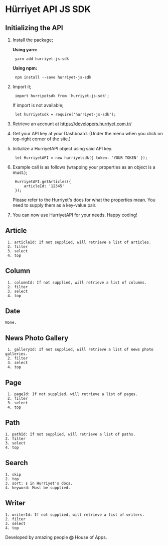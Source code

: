 # Hürriyet API JS SDK

## Initializing the API

1. Install the package;

	**Using yarn:**
	
	    yarn add hurriyet-js-sdk

	**Using npm:**
	
	    npm install --save hurriyet-js-sdk

2. Import it;

	    import hurriyetsdk from 'hurriyet-js-sdk';

	If import is not available;

		let hurriyetsdk = require('hurriyet-js-sdk');

3. Retrieve an account at https://developers.hurriyet.com.tr/
4. Get your API key at your Dashboard. (Under the menu when you click on top-right corner of the site.)
5. Initialize a HurriyetAPI object using said API key.

		let HurriyetAPI = new hurriyetsdk({ token: 'YOUR TOKEN' });
6. Example call is as follows (wrapping your properties as an object is a must.);

		HurriyetAPI.getArticles({
			articleId: '12345'
		});
	Please refer to the Hurriyet's docs for what the properties mean. You need to supply them as a key-value pair.
7. You can now use HurriyetAPI for your needs. Happy coding!

## Article
	 1. articleId: If not supplied, will retrieve a list of articles.
	 2. filter
	 3. select
	 4. top
## Column
	 1. columnId: If not supplied, will retrieve a list of columns.
	 2. filter
	 3. select
	 4. top
## Date
	None.
## News Photo Gallery
	 1. galleryId: If not supplied, will retrieve a list of news photo galleries.
	 2. filter
	 3. select
	 4. top
## Page
	 1. pageId: If not supplied, will retrieve a list of pages.
	 2. filter
	 3. select
	 4. top
## Path
	1. pathId: If not supplied, will retrieve a list of paths.
	2. filter
	3. select
	4. top
## Search
	1. skip
	2. top
	3. sort: s in Hurriyet's docs.
	4. keyword: Must be supplied.
## Writer
	1. writerId: If not supplied, will retrieve a list of writers.
	2. filter
	3. select
	4. top

Developed by amazing people **@** House of Apps.